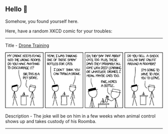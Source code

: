 ## Hello 👀

Somehow, you found yourself here.

Here, have a random XKCD comic for your troubles:

-----------------------------------

Title - [Drone Training](https://xkcd.com/1881)

![Drone Training](./random_comic.png)

Description - The joke will be on him in a few weeks when animal control shows up and takes custody of his Roomba.

-----------------------------------